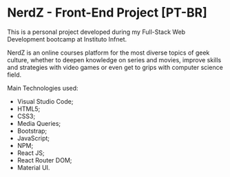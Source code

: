 # NerdZ - Front-End Project [PT-BR]
This is a personal project developed during my Full-Stack Web Development bootcamp at Instituto Infnet.

NerdZ is an online courses platform for the most diverse topics of geek culture, whether to deepen knowledge on series and movies, improve skills and strategies with video games or even get to grips with computer science field.

Main Technologies used:
- Visual Studio Code;
- HTML5;
- CSS3;
- Media Queries;
- Bootstrap;
- JavaScript;
- NPM;
- React JS;
- React Router DOM;
- Material UI.
